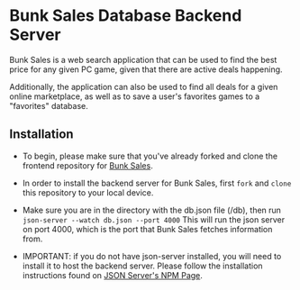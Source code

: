 # Bunk Sales Database Backend Server

Bunk Sales is a web search application that can be used to find the best price for any given PC game, given that there are active deals happening.

Additionally, the application can also be used to find all deals for a given online marketplace, as well as to save a user's favorites games to a "favorites" database.

## Installation

- To begin, please make sure that you've already forked and clone the frontend repository for [Bunk Sales](https://github.com/ZachatorCodes/phase-2-project).

- In order to install the backend server for Bunk Sales, first ```fork``` and ```clone``` this repository to your local device.

- Make sure you are in the directory with the db.json file (/db), then run ```json-server --watch db.json --port 4000``` This will run the json server on port 4000, which is the port that Bunk Sales fetches information from.

- IMPORTANT: if you do not have json-server installed, you will need to install it to host the backend server. Please follow the installation instructions found on [JSON Server's NPM Page](https://www.npmjs.com/package/json-server).